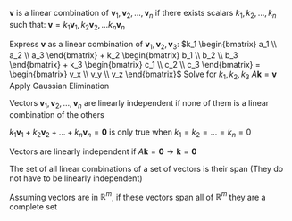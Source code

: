 
$\mathbf v$ is a linear combination of $\mathbf v_1, \mathbf v_2, \dots, \mathbf v_n$ if there exists scalars $k_1, k_2, \dots, k_n$ such that:
	$\mathbf v = k_1 \mathbf v_1, k_2 \mathbf v_2, \dots k_n \mathbf v_n$

Express $\mathbf v$ as a linear combination of $\mathbf v_1, \mathbf v_2, \mathbf v_3$:
	$k_1 \begin{bmatrix} a_1 \\ a_2 \\ a_3 \end{bmatrix} + k_2 \begin{bmatrix} b_1 \\ b_2 \\ b_3 \end{bmatrix} + k_3 \begin{bmatrix} c_1 \\ c_2 \\ c_3 \end{bmatrix} = \begin{bmatrix} v_x \\ v_y \\ v_z \end{bmatrix}$
	Solve for $k_1, k_2, k_3$
	$A \mathbf k = \mathbf v$
	Apply Gaussian Elimination

Vectors $\mathbf v_1, \mathbf v_2, \dots, \mathbf v_n$ are linearly independent if none of them is a linear combination of the others

$k_1 \mathbf v_1 + k_2 \mathbf v_2 + \dots + k_n \mathbf v_n = \mathbf 0$ is only true when $k_1 = k_2 = \dots = k_n = 0$

Vectors are linearly independent if $A \mathbf k = \mathbf 0 \to \mathbf k = \mathbf 0$

The set of all linear combinations of a set of vectors is their span
	(They do not have to be linearly independent)

Assuming vectors are in $\mathbb{R}^m$, if these vectors span all of $\mathbb{R}^m$ they are a complete set